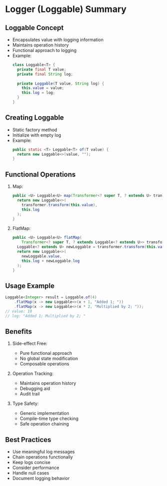 # Logger (Loggable) Summary

## Loggable Concept
- Encapsulates value with logging information
- Maintains operation history
- Functional approach to logging
- Example:
  ```java
  class Loggable<T> {
    private final T value;
    private final String log;
    
    private Loggable(T value, String log) {
      this.value = value;
      this.log = log;
    }
  }
  ```

## Creating Loggable
- Static factory method
- Initialize with empty log
- Example:
  ```java
  public static <T> Loggable<T> of(T value) {
    return new Loggable<>(value, "");
  }
  ```

## Functional Operations
1. Map:
   ```java
   public <U> Loggable<U> map(Transformer<? super T, ? extends U> transformer) {
     return new Loggable<>(
       transformer.transform(this.value),
       this.log
     );
   }
   ```

2. FlatMap:
   ```java
   public <U> Loggable<U> flatMap(
       Transformer<? super T, ? extends Loggable<? extends U>> transformer) {
     Loggable<? extends U> newLoggable = transformer.transform(this.value);
     return new Loggable<>(
       newLoggable.value,
       this.log + newLoggable.log
     );
   }
   ```

## Usage Example
```java
Loggable<Integer> result = Loggable.of(4)
    .flatMap(x -> new Loggable<>(x + 1, "Added 1; "))
    .flatMap(x -> new Loggable<>(x * 2, "Multiplied by 2; "));
// value: 10
// log: "Added 1; Multiplied by 2; "
```

## Benefits
1. Side-effect Free:
     - Pure functional approach
     - No global state modification
     - Composable operations

2. Operation Tracking:
     - Maintains operation history
     - Debugging aid
     - Audit trail

3. Type Safety:
     - Generic implementation
     - Compile-time type checking
     - Safe operation chaining

## Best Practices
- Use meaningful log messages
- Chain operations functionally
- Keep logs concise
- Consider performance
- Handle null cases
- Document logging behavior
